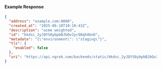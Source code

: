 <!-- Code generated for API Clients. DO NOT EDIT. -->

#### Example Response

```json
{
  "address": "example.com:8080",
  "created_at": "2025-06-10T10:10:43Z",
  "description": "acme weighted",
  "id": "bkdsc_2yJQYS0ybpbBJbQv2yc98qh4bnD",
  "metadata": "{\"environment\": \"staging\"}",
  "tls": {
    "enabled": false
  },
  "uri": "https://api.ngrok.com/backends/static/bkdsc_2yJQYS0ybpbBJbQv2yc98qh4bnD"
}
```

